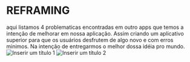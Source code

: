 # REFRAMING
aqui listamos 4 problematicas encontradas em outro apps que temos a intenção de melhorar em nossa aplicação. Assim criando um aplicativo superior para que os usuários desfrutem de algo novo e com erros minimos. Na intenção de entregarmos o melhor dossa idéia pro mundo. 
![Inserir um título 1](https://github.com/user-attachments/assets/00fb6d66-dd62-4a15-af86-e5fe54023cf3)
![Inserir um título 2](https://github.com/user-attachments/assets/f46dc930-9f69-4680-8097-48503844a7c3)
